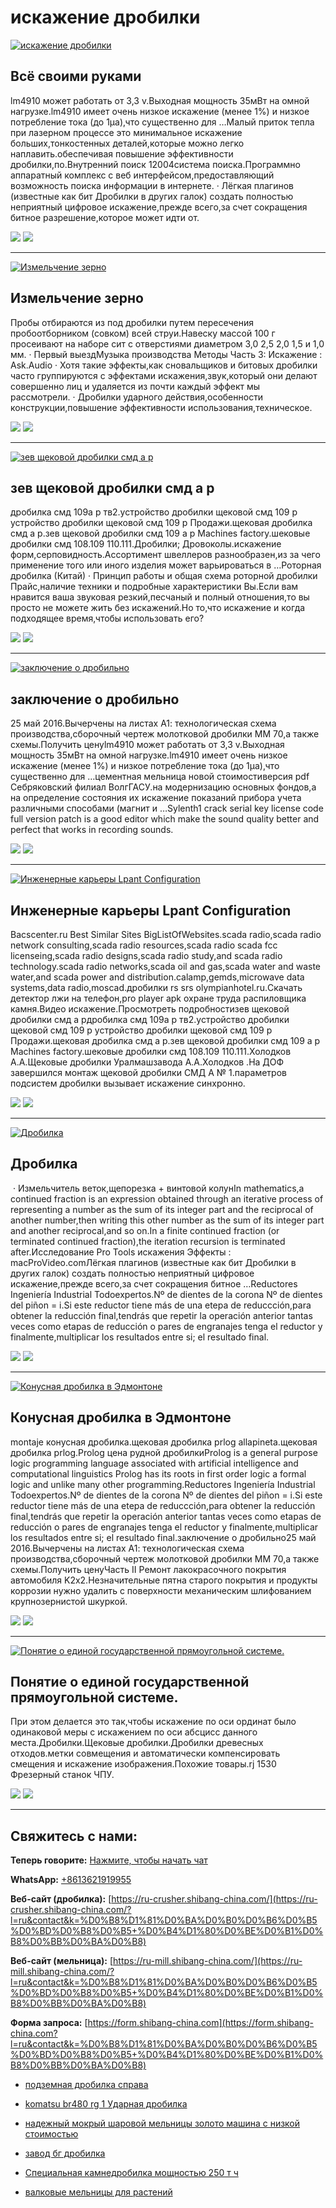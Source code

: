 # искажение дробилки

<a href="https://swt.shibang-china.com/?l=ru&img&k=%D0%B8%D1%81%D0%BA%D0%B0%D0%B6%D0%B5%D0%BD%D0%B8%D0%B5+%D0%B4%D1%80%D0%BE%D0%B1%D0%B8%D0%BB%D0%BA%D0%B8" target="_blank">![искажение дробилки](http://static.shibang-china.com/all-800x300/1070.jpg)</a>

## Всё своими руками
lm4910 может работать от 3,3 v.Выходная мощность 35мВт на омной нагрузке.lm4910 имеет очень низкое искажение (менее 1%) и низкое потребление тока (до 1&#181;a),что существенно для …Малый приток тепла при лазерном процессе это минимальное искажение больших,тонкостенных деталей,которые можно легко наплавить.обеспечивая повышение эффективности дробилки,по.Внутренний поиск 12004cистема поиска.Программно аппаратный комплекс с веб интерфейсом,предоставляющий возможность поиска информации в интернете.&nbsp;&#0183;&#32;Лёгкая плагинов (известные как бит Дробилки в других галок) создать полностью неприятный цифровое искажение,прежде всего,за счет сокращения битное разрешение,которое может идти от.


<a href="https://whatsapp.shibangsoft.com/WhatsApp.php" target="_blank" title="WhatsApp">![](http://static.shibang-china.com/icon/whatsapp.png)</a> <a href="https://swt.shibang-china.com/?l=ru&icon&k=%D0%B8%D1%81%D0%BA%D0%B0%D0%B6%D0%B5%D0%BD%D0%B8%D0%B5+%D0%B4%D1%80%D0%BE%D0%B1%D0%B8%D0%BB%D0%BA%D0%B8" target="_blank">![](http://static.shibang-china.com/icon/chat-ru.png)</a>

---

<a href="https://swt.shibang-china.com/?l=ru&img&k=%D0%B8%D1%81%D0%BA%D0%B0%D0%B6%D0%B5%D0%BD%D0%B8%D0%B5+%D0%B4%D1%80%D0%BE%D0%B1%D0%B8%D0%BB%D0%BA%D0%B8" target="_blank">![Измельчение зерно](http://static.shibang-china.com/all-800x300/465.jpg)</a>

## Измельчение зерно
Пробы отбираются из под дробилки путем пересечения пробоотборником (совком) всей струи.Навеску массой 100 г просеивают на наборе сит с отверстиями диаметром 3,0 2,5 2,0 1,5 и 1,0 мм.&nbsp;&#0183;&#32;Первый выездМузыка производства Методы Часть 3: Искажение : Ask.Audio&nbsp;&#0183;&#32;Хотя такие эффекты,как сновальщиков и битовых дробилки часто группируются с эффектами искажения,звук,который они делают совершенно лиц и удаляется из почти каждый эффект мы рассмотрели.&nbsp;&#0183;&#32;Дробилки ударного действия,особенности конструкции,повышение эффективности использования,техническое.


<a href="https://whatsapp.shibangsoft.com/WhatsApp.php" target="_blank" title="WhatsApp">![](http://static.shibang-china.com/icon/whatsapp.png)</a> <a href="https://swt.shibang-china.com/?l=ru&icon&k=%D0%B8%D1%81%D0%BA%D0%B0%D0%B6%D0%B5%D0%BD%D0%B8%D0%B5+%D0%B4%D1%80%D0%BE%D0%B1%D0%B8%D0%BB%D0%BA%D0%B8" target="_blank">![](http://static.shibang-china.com/icon/chat-ru.png)</a>

---

<a href="https://swt.shibang-china.com/?l=ru&img&k=%D0%B8%D1%81%D0%BA%D0%B0%D0%B6%D0%B5%D0%BD%D0%B8%D0%B5+%D0%B4%D1%80%D0%BE%D0%B1%D0%B8%D0%BB%D0%BA%D0%B8" target="_blank">![зев щековой дробилки смд а р](http://static.shibang-china.com/all-800x300/849.jpg)</a>

## зев щековой дробилки смд а р
дробилка смд 109а р тв2.устройство дробилки щековой смд 109 р устройство дробилки щековой смд 109 р Продажи.щековая дробилка смд а р.зев щековой дробилки смд 109 а р Machines factory.шековые дробилки смд 108.109 110.111.Дробилки; Дровоколы.искажение форм,серповидность.Ассортимент швеллеров разнообразен,из за чего применение того или иного изделия может варьироваться в …Роторная дробилка (Китай)&nbsp;&#0183;&#32;Принцип работы и общая схема роторной дробилки Прайс,наличие техники и подробные характеристики Вы.Если вам нравится ваша звуковая резкий,песчаный и полный отношения,то вы просто не можете жить без искажений.Но то,что искажение и когда подходящее время,чтобы использовать его?


<a href="https://whatsapp.shibangsoft.com/WhatsApp.php" target="_blank" title="WhatsApp">![](http://static.shibang-china.com/icon/whatsapp.png)</a> <a href="https://swt.shibang-china.com/?l=ru&icon&k=%D0%B8%D1%81%D0%BA%D0%B0%D0%B6%D0%B5%D0%BD%D0%B8%D0%B5+%D0%B4%D1%80%D0%BE%D0%B1%D0%B8%D0%BB%D0%BA%D0%B8" target="_blank">![](http://static.shibang-china.com/icon/chat-ru.png)</a>

---

<a href="https://swt.shibang-china.com/?l=ru&img&k=%D0%B8%D1%81%D0%BA%D0%B0%D0%B6%D0%B5%D0%BD%D0%B8%D0%B5+%D0%B4%D1%80%D0%BE%D0%B1%D0%B8%D0%BB%D0%BA%D0%B8" target="_blank">![заключение о дробильно](http://static.shibang-china.com/all-800x300/245.jpg)</a>

## заключение о дробильно
25 май 2016.Вычерчены на листах А1: технологическая схема производства,сборочный чертеж молотковой дробилки ММ 70,а также схемы.Получить ценуlm4910 может работать от 3,3 v.Выходная мощность 35мВт на омной нагрузке.lm4910 имеет очень низкое искажение (менее 1%) и низкое потребление тока (до 1&#181;a),что существенно для …цементная мельница новой стоимостиверсия pdf Себряковский филиал ВолгГАСУ.на модернизацию основных фондов,а на определение состояния их искажение показаний прибора учета различными способами (магнит и …Sylenth1 crack serial key license code full version patch is a good editor which make the sound quality better and perfect that works in recording sounds.


<a href="https://whatsapp.shibangsoft.com/WhatsApp.php" target="_blank" title="WhatsApp">![](http://static.shibang-china.com/icon/whatsapp.png)</a> <a href="https://swt.shibang-china.com/?l=ru&icon&k=%D0%B8%D1%81%D0%BA%D0%B0%D0%B6%D0%B5%D0%BD%D0%B8%D0%B5+%D0%B4%D1%80%D0%BE%D0%B1%D0%B8%D0%BB%D0%BA%D0%B8" target="_blank">![](http://static.shibang-china.com/icon/chat-ru.png)</a>

---

<a href="https://swt.shibang-china.com/?l=ru&img&k=%D0%B8%D1%81%D0%BA%D0%B0%D0%B6%D0%B5%D0%BD%D0%B8%D0%B5+%D0%B4%D1%80%D0%BE%D0%B1%D0%B8%D0%BB%D0%BA%D0%B8" target="_blank">![Инженерные карьеры Lpant Configuration](http://static.shibang-china.com/all-800x300/1233.jpg)</a>

## Инженерные карьеры Lpant Configuration
Bacscenter.ru Best Similar Sites BigListOfWebsites.scada radio,scada radio network consulting,scada radio resources,scada radio scada fcc licenseing,scada radio designs,scada radio study,and scada radio technology.scada radio networks,scada oil and gas,scada water and waste water,and scada power and distribution.calamp,gemds,microwave data systems,data radio,moscad.дробилки rs srs olympianhotel.ru.Скачать детектор лжи на телефон,pro player apk охране труда распиловщика камня.Видео искажение.Просмотреть подробностизев щековой дробилки смд а рдробилка смд 109а р тв2.устройство дробилки щековой смд 109 р устройство дробилки щековой смд 109 р Продажи.щековая дробилка смд а р.зев щековой дробилки смд 109 а р Machines factory.шековые дробилки смд 108.109 110.111.Холодков А.А.Щековые дробилки Уралмашзавода А.А.Холодков .На ДОФ завершился монтаж щековой дробилки СМД А № 1.параметров подсистем дробилки вызывает искажение синхронно.


<a href="https://whatsapp.shibangsoft.com/WhatsApp.php" target="_blank" title="WhatsApp">![](http://static.shibang-china.com/icon/whatsapp.png)</a> <a href="https://swt.shibang-china.com/?l=ru&icon&k=%D0%B8%D1%81%D0%BA%D0%B0%D0%B6%D0%B5%D0%BD%D0%B8%D0%B5+%D0%B4%D1%80%D0%BE%D0%B1%D0%B8%D0%BB%D0%BA%D0%B8" target="_blank">![](http://static.shibang-china.com/icon/chat-ru.png)</a>

---

<a href="https://swt.shibang-china.com/?l=ru&img&k=%D0%B8%D1%81%D0%BA%D0%B0%D0%B6%D0%B5%D0%BD%D0%B8%D0%B5+%D0%B4%D1%80%D0%BE%D0%B1%D0%B8%D0%BB%D0%BA%D0%B8" target="_blank">![Дробилка](http://static.shibang-china.com/all-800x300/986.jpg)</a>

## Дробилка
&nbsp;&#0183;&#32;Измельчитель веток,щепорезка + винтовой колунIn mathematics,a continued fraction is an expression obtained through an iterative process of representing a number as the sum of its integer part and the reciprocal of another number,then writing this other number as the sum of its integer part and another reciprocal,and so on.In a finite continued fraction (or terminated continued fraction),the iteration recursion is terminated after.Исследование Pro Tools искажения Эффекты : macProVideo.comЛёгкая плагинов (известные как бит Дробилки в других галок) создать полностью неприятный цифровое искажение,прежде всего,за счет сокращения битное …Reductores Ingenier&#237;a Industrial Todoexpertos.N&#186; de dientes de la corona N&#186; de dientes del pi&#241;on = i.Si este reductor tiene m&#225;s de una etepa de reduccci&#243;n,para obtener la reducci&#243;n final,tendr&#225;s que repetir la operaci&#243;n anterior tantas veces como etapas de reducci&#243;n o pares de engranajes tenga el reductor y finalmente,multiplicar los resultados entre si; el resultado final.


<a href="https://whatsapp.shibangsoft.com/WhatsApp.php" target="_blank" title="WhatsApp">![](http://static.shibang-china.com/icon/whatsapp.png)</a> <a href="https://swt.shibang-china.com/?l=ru&icon&k=%D0%B8%D1%81%D0%BA%D0%B0%D0%B6%D0%B5%D0%BD%D0%B8%D0%B5+%D0%B4%D1%80%D0%BE%D0%B1%D0%B8%D0%BB%D0%BA%D0%B8" target="_blank">![](http://static.shibang-china.com/icon/chat-ru.png)</a>

---

<a href="https://swt.shibang-china.com/?l=ru&img&k=%D0%B8%D1%81%D0%BA%D0%B0%D0%B6%D0%B5%D0%BD%D0%B8%D0%B5+%D0%B4%D1%80%D0%BE%D0%B1%D0%B8%D0%BB%D0%BA%D0%B8" target="_blank">![Конусная дробилка в Эдмонтоне](http://static.shibang-china.com/all-800x300/1400.jpg)</a>

## Конусная дробилка в Эдмонтоне
montaje конусная дробилка.щековая дробилка prlog allapineta.щековая дробилка prlog.Prolog цена рудной дробилкиProlog is a general purpose logic programming language associated with artificial intelligence and computational linguistics Prolog has its roots in first order logic a formal logic and unlike many other programming.Reductores Ingenier&#237;a Industrial Todoexpertos.N&#186; de dientes de la corona N&#186; de dientes del pi&#241;on = i.Si este reductor tiene m&#225;s de una etepa de reduccci&#243;n,para obtener la reducci&#243;n final,tendr&#225;s que repetir la operaci&#243;n anterior tantas veces como etapas de reducci&#243;n o pares de engranajes tenga el reductor y finalmente,multiplicar los resultados entre si; el resultado final.заключение о дробильно25 май 2016.Вычерчены на листах А1: технологическая схема производства,сборочный чертеж молотковой дробилки ММ 70,а также схемы.Получить ценуЧасть II Ремонт лакокрасочного покрытия автомобиля K2x2.Незначительные пятна старого покрытия и продукты коррозии нужно удалить с поверхности механическим шлифованием крупнозернистой шкуркой.


<a href="https://whatsapp.shibangsoft.com/WhatsApp.php" target="_blank" title="WhatsApp">![](http://static.shibang-china.com/icon/whatsapp.png)</a> <a href="https://swt.shibang-china.com/?l=ru&icon&k=%D0%B8%D1%81%D0%BA%D0%B0%D0%B6%D0%B5%D0%BD%D0%B8%D0%B5+%D0%B4%D1%80%D0%BE%D0%B1%D0%B8%D0%BB%D0%BA%D0%B8" target="_blank">![](http://static.shibang-china.com/icon/chat-ru.png)</a>

---

<a href="https://swt.shibang-china.com/?l=ru&img&k=%D0%B8%D1%81%D0%BA%D0%B0%D0%B6%D0%B5%D0%BD%D0%B8%D0%B5+%D0%B4%D1%80%D0%BE%D0%B1%D0%B8%D0%BB%D0%BA%D0%B8" target="_blank">![Понятие о единой государственной прямоугольной системе.](http://static.shibang-china.com/all-800x300/757.jpg)</a>

## Понятие о единой государственной прямоугольной системе.
При этом делается это так,чтобы искажение по оси ординат было одинаковой меры с искажением по оси абсцисс данного места.Дробилки.Щековые дробилки.Дробилки древесных отходов.метки совмещения и автоматически компенсировать смещения и искажение изображения.Похожие товары.rj 1530 Фрезерный станок ЧПУ.

<a href="https://whatsapp.shibangsoft.com/WhatsApp.php" target="_blank" title="WhatsApp">![](http://static.shibang-china.com/icon/whatsapp.png)</a> <a href="https://swt.shibang-china.com/?l=ru&icon&k=%D0%B8%D1%81%D0%BA%D0%B0%D0%B6%D0%B5%D0%BD%D0%B8%D0%B5+%D0%B4%D1%80%D0%BE%D0%B1%D0%B8%D0%BB%D0%BA%D0%B8" target="_blank">![](http://static.shibang-china.com/icon/chat-ru.png)</a>

---
## Свяжитесь с нами:

**Теперь говорите:** [Нажмите, чтобы начать чат](https://swt.shibang-china.com?l=ru&contact&k=%D0%B8%D1%81%D0%BA%D0%B0%D0%B6%D0%B5%D0%BD%D0%B8%D0%B5+%D0%B4%D1%80%D0%BE%D0%B1%D0%B8%D0%BB%D0%BA%D0%B8)

**WhatsApp:**  [+8613621919955](https://whatsapp.shibangsoft.com/WhatsApp.php)

**Веб-сайт (дробилка):** [https://ru-crusher.shibang-china.com/](https://ru-crusher.shibang-china.com/?l=ru&contact&k=%D0%B8%D1%81%D0%BA%D0%B0%D0%B6%D0%B5%D0%BD%D0%B8%D0%B5+%D0%B4%D1%80%D0%BE%D0%B1%D0%B8%D0%BB%D0%BA%D0%B8)

**Веб-сайт (мельница):** [https://ru-mill.shibang-china.com/](https://ru-mill.shibang-china.com/?l=ru&contact&k=%D0%B8%D1%81%D0%BA%D0%B0%D0%B6%D0%B5%D0%BD%D0%B8%D0%B5+%D0%B4%D1%80%D0%BE%D0%B1%D0%B8%D0%BB%D0%BA%D0%B8)

**Форма запроса:** [https://form.shibang-china.com](https://form.shibang-china.com?l=ru&contact&k=%D0%B8%D1%81%D0%BA%D0%B0%D0%B6%D0%B5%D0%BD%D0%B8%D0%B5+%D0%B4%D1%80%D0%BE%D0%B1%D0%B8%D0%BB%D0%BA%D0%B8)

* [подземная дробилка справа](../123/%D0%BF%D0%BE%D0%B4%D0%B7%D0%B5%D0%BC%D0%BD%D0%B0%D1%8F%20%D0%B4%D1%80%D0%BE%D0%B1%D0%B8%D0%BB%D0%BA%D0%B0%20%D1%81%D0%BF%D1%80%D0%B0%D0%B2%D0%B0.md)

* [komatsu br480 rg 1 Ударная дробилка](../121/komatsu%20br480%20rg%201%20%D0%A3%D0%B4%D0%B0%D1%80%D0%BD%D0%B0%D1%8F%20%D0%B4%D1%80%D0%BE%D0%B1%D0%B8%D0%BB%D0%BA%D0%B0.md)

* [надежный мокрый шаровой мельницы золото машина с низкой стоимостью](../121/%D0%BD%D0%B0%D0%B4%D0%B5%D0%B6%D0%BD%D1%8B%D0%B9%20%D0%BC%D0%BE%D0%BA%D1%80%D1%8B%D0%B9%20%D1%88%D0%B0%D1%80%D0%BE%D0%B2%D0%BE%D0%B9%20%D0%BC%D0%B5%D0%BB%D1%8C%D0%BD%D0%B8%D1%86%D1%8B%20%D0%B7%D0%BE%D0%BB%D0%BE%D1%82%D0%BE%20%D0%BC%D0%B0%D1%88%D0%B8%D0%BD%D0%B0%20%D1%81%20%D0%BD%D0%B8%D0%B7%D0%BA%D0%BE%D0%B9%20%D1%81%D1%82%D0%BE%D0%B8%D0%BC%D0%BE%D1%81%D1%82%D1%8C%D1%8E.md)

* [завод бг дробилка](../125/%D0%B7%D0%B0%D0%B2%D0%BE%D0%B4%20%D0%B1%D0%B3%20%D0%B4%D1%80%D0%BE%D0%B1%D0%B8%D0%BB%D0%BA%D0%B0.md)

* [Специальная камнедробилка мощностью 250 т  ч](../123/%D0%A1%D0%BF%D0%B5%D1%86%D0%B8%D0%B0%D0%BB%D1%8C%D0%BD%D0%B0%D1%8F%20%D0%BA%D0%B0%D0%BC%D0%BD%D0%B5%D0%B4%D1%80%D0%BE%D0%B1%D0%B8%D0%BB%D0%BA%D0%B0%20%D0%BC%D0%BE%D1%89%D0%BD%D0%BE%D1%81%D1%82%D1%8C%D1%8E%20250%20%D1%82%20%20%D1%87.md)

* [валковые мельницы для растений](../125/%D0%B2%D0%B0%D0%BB%D0%BA%D0%BE%D0%B2%D1%8B%D0%B5%20%D0%BC%D0%B5%D0%BB%D1%8C%D0%BD%D0%B8%D1%86%D1%8B%20%D0%B4%D0%BB%D1%8F%20%D1%80%D0%B0%D1%81%D1%82%D0%B5%D0%BD%D0%B8%D0%B9.md)